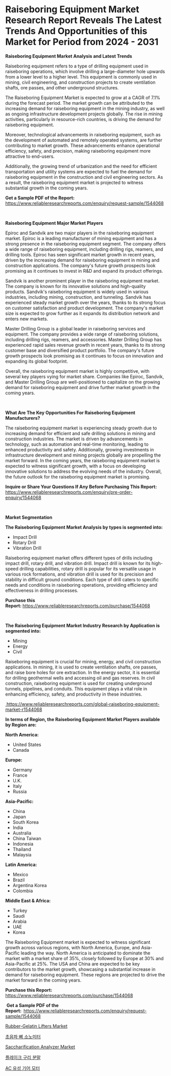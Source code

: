 <p><h1>Raiseboring Equipment Market Research Report Reveals The Latest Trends And Opportunities of this Market for Period from 2024 - 2031</h1></p><p><strong>Raiseboring Equipment Market Analysis and Latest Trends</strong></p>
<p><p>Raiseboring equipment refers to a type of drilling equipment used in raiseboring operations, which involve drilling a large-diameter hole upwards from a lower level to a higher level. This equipment is commonly used in mining, civil engineering, and construction projects to create ventilation shafts, ore passes, and other underground structures.</p><p>The Raiseboring Equipment Market is expected to grow at a CAGR of 7.1% during the forecast period. The market growth can be attributed to the increasing demand for raiseboring equipment in the mining industry, as well as ongoing infrastructure development projects globally. The rise in mining activities, particularly in resource-rich countries, is driving the demand for raiseboring equipment.</p><p>Moreover, technological advancements in raiseboring equipment, such as the development of automated and remotely operated systems, are further contributing to market growth. These advancements enhance operational efficiency, safety, and precision, making raiseboring equipment more attractive to end-users.</p><p>Additionally, the growing trend of urbanization and the need for efficient transportation and utility systems are expected to fuel the demand for raiseboring equipment in the construction and civil engineering sectors. As a result, the raiseboring equipment market is projected to witness substantial growth in the coming years.</p></p>
<p><strong>Get a Sample PDF of the Report:&nbsp;</strong> <a href="https://www.reliableresearchreports.com/enquiry/request-sample/1544068">https://www.reliableresearchreports.com/enquiry/request-sample/1544068</a></p>
<p>&nbsp;</p>
<p><strong>Raiseboring Equipment Major Market Players</strong></p>
<p><p>Epiroc and Sandvik are two major players in the raiseboring equipment market. Epiroc is a leading manufacturer of mining equipment and has a strong presence in the raiseboring equipment segment. The company offers a wide range of raiseboring equipment, including drilling rigs, reamers, and drilling tools. Epiroc has seen significant market growth in recent years, driven by the increasing demand for raiseboring equipment in mining and construction applications. The company's future growth prospects look promising as it continues to invest in R&D and expand its product offerings.</p><p>Sandvik is another prominent player in the raiseboring equipment market. The company is known for its innovative solutions and high-quality products. Sandvik's raiseboring equipment is widely used in various industries, including mining, construction, and tunneling. Sandvik has experienced steady market growth over the years, thanks to its strong focus on customer satisfaction and product development. The company's market size is expected to grow further as it expands its distribution network and enters new markets.</p><p>Master Drilling Group is a global leader in raiseboring services and equipment. The company provides a wide range of raiseboring solutions, including drilling rigs, reamers, and accessories. Master Drilling Group has experienced rapid sales revenue growth in recent years, thanks to its strong customer base and diversified product portfolio. The company's future growth prospects look promising as it continues to focus on innovation and expanding its global footprint.</p><p>Overall, the raiseboring equipment market is highly competitive, with several key players vying for market share. Companies like Epiroc, Sandvik, and Master Drilling Group are well-positioned to capitalize on the growing demand for raiseboring equipment and drive further market growth in the coming years.</p></p>
<p>&nbsp;</p>
<p><strong>What Are The Key Opportunities For Raiseboring Equipment Manufacturers?</strong></p>
<p><p>The raiseboring equipment market is experiencing steady growth due to increasing demand for efficient and safe drilling solutions in mining and construction industries. The market is driven by advancements in technology, such as automation and real-time monitoring, leading to enhanced productivity and safety. Additionally, growing investments in infrastructure development and mining projects globally are propelling the market forward. In the coming years, the raiseboring equipment market is expected to witness significant growth, with a focus on developing innovative solutions to address the evolving needs of the industry. Overall, the future outlook for the raiseboring equipment market is promising.</p></p>
<p><strong>Inquire or Share Your Questions If Any Before Purchasing This Report:</strong> <a href="https://www.reliableresearchreports.com/enquiry/pre-order-enquiry/1544068">https://www.reliableresearchreports.com/enquiry/pre-order-enquiry/1544068</a></p>
<p>&nbsp;</p>
<p><strong>Market Segmentation</strong></p>
<p><strong>The Raiseboring Equipment Market Analysis by types is segmented into:</strong></p>
<p><ul><li>Impact Drill</li><li>Rotary Drill</li><li>Vibration Drill</li></ul></p>
<p><p>Raiseboring equipment market offers different types of drills including impact drill, rotary drill, and vibration drill. Impact drill is known for its high-speed drilling capabilities, rotary drill is popular for its versatile usage in various rock formations, and vibration drill is used for its precision and stability in difficult ground conditions. Each type of drill caters to specific needs and conditions in raiseboring operations, providing efficiency and effectiveness in drilling processes.</p></p>
<p><strong>Purchase this Report:&nbsp;</strong><a href="https://www.reliableresearchreports.com/purchase/1544068">https://www.reliableresearchreports.com/purchase/1544068</a></p>
<p>&nbsp;</p>
<p><strong>The Raiseboring Equipment Market Industry Research by Application is segmented into:</strong></p>
<p><ul><li>Mining</li><li>Energy</li><li>Civil</li></ul></p>
<p><p>Raiseboring equipment is crucial for mining, energy, and civil construction applications. In mining, it is used to create ventilation shafts, ore passes, and raise bore holes for ore extraction. In the energy sector, it is essential for drilling geothermal wells and accessing oil and gas reserves. In civil construction, raiseboring equipment is used for creating underground tunnels, pipelines, and conduits. This equipment plays a vital role in enhancing efficiency, safety, and productivity in these industries.</p></p>
<p><a href="https://www.reliableresearchreports.com/global-raiseboring-equipment-market-r1544068">&nbsp;https://www.reliableresearchreports.com/global-raiseboring-equipment-market-r1544068</a></p>
<p><strong>In terms of Region, the Raiseboring Equipment Market Players available by Region are:</strong></p>
<p>
    <p> <strong> North America: </strong>
        <ul>
            <li>United States</li>
            <li>Canada</li>
        </ul>
        </p> 
    <p> <strong> Europe: </strong>
        <ul>
            <li>Germany</li>
            <li>France</li>
            <li>U.K.</li>
            <li>Italy</li>
            <li>Russia</li>
        </ul>
        </p> 
    <p> <strong> Asia-Pacific: </strong>
        <ul>
            <li>China</li>
            <li>Japan</li>
            <li>South Korea</li>
            <li>India</li>
            <li>Australia</li>
            <li>China Taiwan</li>
            <li>Indonesia</li>
            <li>Thailand</li>
            <li>Malaysia</li>
        </ul>
        </p> 
    <p> <strong> Latin America: </strong>
        <ul>
            <li>Mexico</li>
            <li>Brazil</li>
            <li>Argentina Korea</li>
            <li>Colombia</li>
        </ul>
        </p> 
    <p> <strong> Middle East & Africa: </strong>
        <ul>
            <li>Turkey</li>
            <li>Saudi</li>
            <li>Arabia</li>
            <li>UAE</li>
            <li>Korea</li>
        </ul>
    </p>
    </p>
<p><p>The Raiseboring Equipment market is expected to witness significant growth across various regions, with North America, Europe, and Asia-Pacific leading the way. North America is anticipated to dominate the market with a market share of 35%, closely followed by Europe at 30% and Asia-Pacific at 25%. The USA and China are expected to be key contributors to the market growth, showcasing a substantial increase in demand for raiseboring equipment. These regions are projected to drive the market forward in the coming years.</p></p>
<p><strong>Purchase this Report: </strong><a href="https://www.reliableresearchreports.com/purchase/1544068">https://www.reliableresearchreports.com/purchase/1544068</a></p>
<p>&nbsp;<strong>Get a Sample PDF of the Report:&nbsp;&nbsp;</strong><a href="https://www.reliableresearchreports.com/enquiry/request-sample/1544068">https://www.reliableresearchreports.com/enquiry/request-sample/1544068</a></p>
<p><strong></strong></p>
<p><p><a href="https://github.com/lataunyatinikmelvin59ilbd0dv/Market-Research-Report-List-2/blob/main/rubber-gelatin-lifters-market.md">Rubber-Gelatin Lifters Market</a></p><p><a href="https://medium.com/@honeypie6456/%EC%B4%88%EC%9D%8C%ED%8C%8C-%EA%B3%A8-%EC%86%8C%EB%85%B8%EB%AF%B8%ED%84%B0-%EC%8B%9C%EC%9E%A5-%EA%B7%9C%EB%AA%A8-cagr-%ED%8A%B8%EB%A0%8C%EB%93%9C-2024-2030-db8c7d733b1c">초음파 뼈 소노미터</a></p><p><a href="https://github.com/pgtimber/Market-Research-Report-List-2/blob/main/saccharification-analyzer-market.md">Saccharification Analyzer Market</a></p><p><a href="https://github.com/KellyLyncyh543964/Market-Research-Report-List-1/blob/main/345647936475.md">플레이크 구리 분말</a></p><p><a href="https://github.com/laholand/Market-Research-Report-List-3/blob/main/898207136474.md">AC 유성 기어 모터</a></p></p>